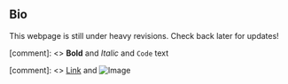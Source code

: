 ## Bio

This webpage is still under heavy revisions. Check back later for updates!


[comment]: <> **Bold** and _Italic_ and `Code` text

[comment]: <> [Link](url) and ![Image](src)
